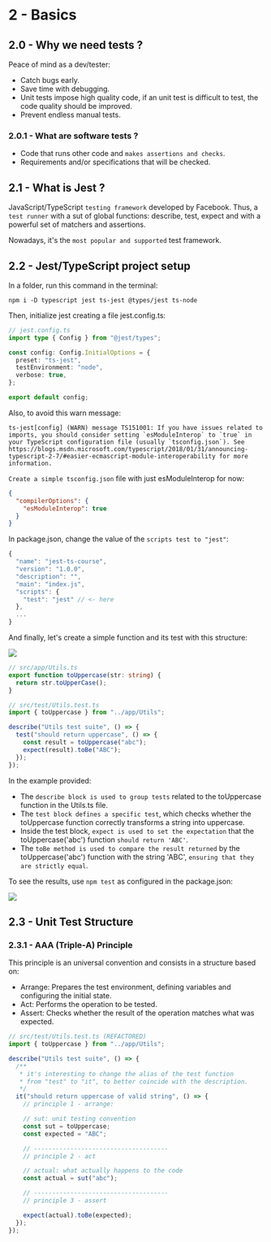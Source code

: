 # 2 - Basics

## 2.0 - Why we need tests ?

Peace of mind as a dev/tester:

- Catch bugs early.
- Save time with debugging.
- Unit tests impose high quality code, if an unit test is difficult to test, the code quality should be improved.
- Prevent endless manual tests.

### 2.0.1 - What are software tests ?

- Code that runs other code and `makes assertions and checks`.
- Requirements and/or specifications that will be checked.

## 2.1 - What is Jest ?

JavaScript/TypeScript `testing framework` developed by Facebook. Thus, a `test runner` with a sut of global functions: describe, test, expect and with a powerful set of matchers and assertions.

Nowadays, it's the `most popular and supported` test framework.

## 2.2 - Jest/TypeScript project setup

In a folder, run this command in the terminal:

```npm
npm i -D typescript jest ts-jest @types/jest ts-node
```

Then, initialize jest creating a file jest.config.ts:

```ts
// jest.config.ts
import type { Config } from "@jest/types";

const config: Config.InitialOptions = {
  preset: "ts-jest",
  testEnvironment: "node",
  verbose: true,
};

export default config;
```

Also, to avoid this warn message:

```
ts-jest[config] (WARN) message TS151001: If you have issues related to imports, you should consider setting `esModuleInterop` to `true` in your TypeScript configuration file (usually `tsconfig.json`). See https://blogs.msdn.microsoft.com/typescript/2018/01/31/announcing-typescript-2-7/#easier-ecmascript-module-interoperability for more information.
```

`Create a simple tsconfig.json` file with just esModuleInterop for now:

```json
{
  "compilerOptions": {
    "esModuleInterop": true
  }
}
```

In package.json, change the value of the `scripts test to "jest"`:

```ts
{
  "name": "jest-ts-course",
  "version": "1.0.0",
  "description": "",
  "main": "index.js",
  "scripts": {
    "test": "jest" // <- here
  },
  ...
}
```

And finally, let's create a simple function and its test with this structure:

![](https://i.imgur.com/JE5t69Z.png)

```ts
// src/app/Utils.ts
export function toUppercase(str: string) {
  return str.toUpperCase();
}
```

```ts
// src/test/Utils.test.ts
import { toUppercase } from "../app/Utils";

describe("Utils test suite", () => {
  test("should return uppercase", () => {
    const result = toUppercase("abc");
    expect(result).toBe("ABC");
  });
});
```

In the example provided:

- The `describe block is used to group tests` related to the toUppercase function in the Utils.ts file.
- The `test block defines a specific test`, which checks whether the toUppercase function correctly transforms a string into uppercase.
- Inside the test block, `expect is used to set the expectation` that the toUppercase('abc') function `should return 'ABC'`.
- The `toBe method is used to compare the result returned` by the toUppercase('abc') function with the string 'ABC', `ensuring that they are strictly equal`.

To see the results, use `npm test` as configured in the package.json:

![](https://i.imgur.com/Metrnzr.png)

## 2.3 - Unit Test Structure

### 2.3.1 - AAA (Triple-A) Principle

This principle is an universal convention and consists in a structure based on:

- Arrange: Prepares the test environment, defining variables and configuring the initial state.
- Act: Performs the operation to be tested.
- Assert: Checks whether the result of the operation matches what was expected.

```ts
// src/test/Utils.test.ts (REFACTORED)
import { toUppercase } from "../app/Utils";

describe("Utils test suite", () => {
  /**
   * it's interesting to change the alias of the test function
   * from "test" to "it", to better coincide with the description.
   */
  it("should return uppercase of valid string", () => {
    // principle 1 - arrange:

    // sut: unit testing convention
    const sut = toUppercase;
    const expected = "ABC";

    // -------------------------------------
    // principle 2 - act

    // actual: what actually happens to the code
    const actual = sut("abc");

    // -------------------------------------
    // principle 3 - assert

    expect(actual).toBe(expected);
  });
});
```
